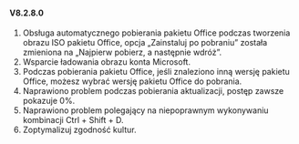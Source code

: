 #### V8.2.8.0

1. Obsługa automatycznego pobierania pakietu Office podczas tworzenia obrazu ISO pakietu Office, opcja „Zainstaluj po pobraniu” została zmieniona na „Najpierw pobierz, a następnie wdróż”.
2. Wsparcie ładowania obrazu konta Microsoft.
3. Podczas pobierania pakietu Office, jeśli znaleziono inną wersję pakietu Office, możesz wybrać wersję pakietu Office do pobrania.
4. Naprawiono problem podczas pobierania aktualizacji, postęp zawsze pokazuje 0%.
5. Naprawiono problem polegający na niepoprawnym wykonywaniu kombinacji Ctrl + Shift + D.
6. Zoptymalizuj zgodność kultur.
